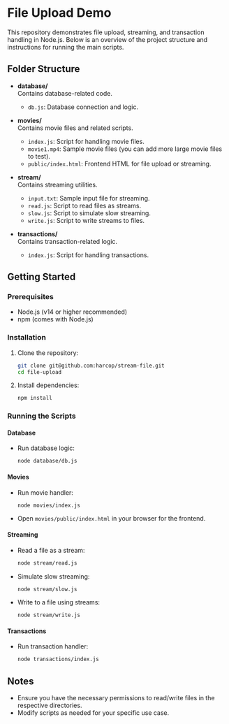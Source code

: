 # File Upload Demo

This repository demonstrates file upload, streaming, and transaction handling in Node.js. Below is an overview of the project structure and instructions for running the main scripts.

## Folder Structure

- **database/**  
  Contains database-related code.
  - `db.js`: Database connection and logic.

- **movies/**  
  Contains movie files and related scripts.
  - `index.js`: Script for handling movie files.
  - `movie1.mp4`: Sample movie files (you can add more large movie files to test).
  - `public/index.html`: Frontend HTML for file upload or streaming.

- **stream/**  
  Contains streaming utilities.
  - `input.txt`: Sample input file for streaming.
  - `read.js`: Script to read files as streams.
  - `slow.js`: Script to simulate slow streaming.
  - `write.js`: Script to write streams to files.

- **transactions/**  
  Contains transaction-related logic.
  - `index.js`: Script for handling transactions.

## Getting Started

### Prerequisites

- Node.js (v14 or higher recommended)
- npm (comes with Node.js)

### Installation

1. Clone the repository:
   ```sh
   git clone git@github.com:harcop/stream-file.git
   cd file-upload
   ```
2. Install dependencies:
   ```sh
   npm install
   ```

### Running the Scripts

#### Database

- Run database logic:
  ```sh
  node database/db.js
  ```

#### Movies

- Run movie handler:
  ```sh
  node movies/index.js
  ```
- Open `movies/public/index.html` in your browser for the frontend.

#### Streaming

- Read a file as a stream:
  ```sh
  node stream/read.js
  ```
- Simulate slow streaming:
  ```sh
  node stream/slow.js
  ```
- Write to a file using streams:
  ```sh
  node stream/write.js
  ```

#### Transactions

- Run transaction handler:
  ```sh
  node transactions/index.js
  ```

## Notes

- Ensure you have the necessary permissions to read/write files in the respective directories.
- Modify scripts as needed for your specific use case.
